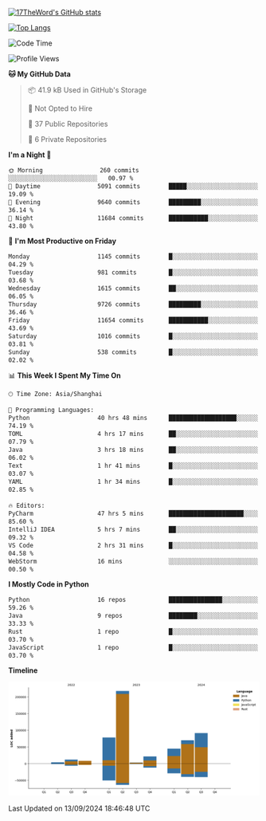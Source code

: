 [![17TheWord's GitHub stats](https://github-readme-stats.vercel.app/api?username=17TheWord&count_private=true&show_icons=true)](https://github.com/anuraghazra/github-readme-stats)

[![Top Langs](https://github-readme-stats.vercel.app/api/top-langs/?username=17TheWord&layout=compact&hide=html)](https://github.com/anuraghazra/github-readme-stats)


<!--START_SECTION:waka-->
![Code Time](http://img.shields.io/badge/Code%20Time-407%20hrs%2054%20mins-blue)

![Profile Views](http://img.shields.io/badge/Profile%20Views-0-blue)

**🐱 My GitHub Data** 

> 📦 41.9 kB Used in GitHub's Storage 
 > 
> 🚫 Not Opted to Hire
 > 
> 📜 37 Public Repositories 
 > 
> 🔑 6 Private Repositories 
 > 
**I'm a Night 🦉** 

```text
🌞 Morning                260 commits         ░░░░░░░░░░░░░░░░░░░░░░░░░   00.97 % 
🌆 Daytime                5091 commits        █████░░░░░░░░░░░░░░░░░░░░   19.09 % 
🌃 Evening                9640 commits        █████████░░░░░░░░░░░░░░░░   36.14 % 
🌙 Night                  11684 commits       ███████████░░░░░░░░░░░░░░   43.80 % 
```
📅 **I'm Most Productive on Friday** 

```text
Monday                   1145 commits        █░░░░░░░░░░░░░░░░░░░░░░░░   04.29 % 
Tuesday                  981 commits         █░░░░░░░░░░░░░░░░░░░░░░░░   03.68 % 
Wednesday                1615 commits        ██░░░░░░░░░░░░░░░░░░░░░░░   06.05 % 
Thursday                 9726 commits        █████████░░░░░░░░░░░░░░░░   36.46 % 
Friday                   11654 commits       ███████████░░░░░░░░░░░░░░   43.69 % 
Saturday                 1016 commits        █░░░░░░░░░░░░░░░░░░░░░░░░   03.81 % 
Sunday                   538 commits         █░░░░░░░░░░░░░░░░░░░░░░░░   02.02 % 
```


📊 **This Week I Spent My Time On** 

```text
🕑︎ Time Zone: Asia/Shanghai

💬 Programming Languages: 
Python                   40 hrs 48 mins      ███████████████████░░░░░░   74.19 % 
TOML                     4 hrs 17 mins       ██░░░░░░░░░░░░░░░░░░░░░░░   07.79 % 
Java                     3 hrs 18 mins       ██░░░░░░░░░░░░░░░░░░░░░░░   06.02 % 
Text                     1 hr 41 mins        █░░░░░░░░░░░░░░░░░░░░░░░░   03.07 % 
YAML                     1 hr 34 mins        █░░░░░░░░░░░░░░░░░░░░░░░░   02.85 % 

🔥 Editors: 
PyCharm                  47 hrs 5 mins       █████████████████████░░░░   85.60 % 
IntelliJ IDEA            5 hrs 7 mins        ██░░░░░░░░░░░░░░░░░░░░░░░   09.32 % 
VS Code                  2 hrs 31 mins       █░░░░░░░░░░░░░░░░░░░░░░░░   04.58 % 
WebStorm                 16 mins             ░░░░░░░░░░░░░░░░░░░░░░░░░   00.50 % 
```

**I Mostly Code in Python** 

```text
Python                   16 repos            ███████████████░░░░░░░░░░   59.26 % 
Java                     9 repos             ████████░░░░░░░░░░░░░░░░░   33.33 % 
Rust                     1 repo              █░░░░░░░░░░░░░░░░░░░░░░░░   03.70 % 
JavaScript               1 repo              █░░░░░░░░░░░░░░░░░░░░░░░░   03.70 % 
```



**Timeline**

![Lines of Code chart](https://raw.githubusercontent.com/17TheWord/17TheWord/main/assets/bar_graph.png)


 Last Updated on 13/09/2024 18:46:48 UTC
<!--END_SECTION:waka-->
